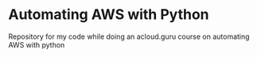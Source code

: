 # Automating AWS with Python

Repository for my code while doing an acloud.guru course on automating AWS with python